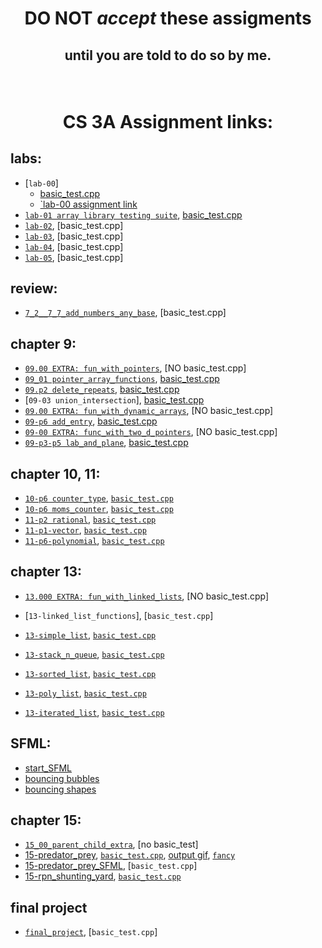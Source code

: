 # <p align="center">DO NOT _accept_ these assigments </p>

## <p align="center">until you are told to do so by me.</p>

<br/>

# <p align="center">CS 3A Assignment links:</p>

## labs:

- [`lab-00`]<br/>
  - [basic_test.cpp](basic_tests/lab-00/basic_test.cpp)<br/>
  - [`lab-00 assignment link](https://classroom.github.com/a/qidO1KYV)<br/>
- [`lab-01 array library testing suite`](https://classroom.github.com/a/p02xacUI), [basic_test.cpp](basic_tests/lab-01/basic_test.cpp)<br/>
- [`lab-02`](https://classroom.github.com/a/c8S8DcIV), [basic_test.cpp]<br/>
- [`lab-03`](https://classroom.github.com/a/Z0BSqLU_), [basic_test.cpp]<br/>
- [`lab-04`](https://classroom.github.com/a/h0VMUsCY), [basic_test.cpp]<br/>
- [`lab-05`](https://classroom.github.com/a/glS7JhNr), [basic_test.cpp]<br/>
## review:
- [`7_2__7_7_add_numbers_any_base`](https://classroom.github.com/a/TmwJyjFg), [basic_test.cpp]<br/>

## chapter 9:

- [`09.00 EXTRA: fun_with_pointers`](https://classroom.github.com/a/IRC876ms), [NO basic_test.cpp]<br />
- [`09_01 pointer_array_functions`](https://classroom.github.com/a/adfUtOuD), [basic_test.cpp](basic_tests/09_01_pointer_array_functions/basic_test.cpp)<br />
- [`09.p2 delete_repeats`](https://classroom.github.com/a/vZtmeQ3x), [basic_test.cpp](basic_tests/09-p2-delete_repeats/basic_test.cpp)<br />
- [`09-03 union_intersection`], [basic_test.cpp](basic_tests/09-03-union_intersection/basic_test.cpp)<br />
- [`09.00 EXTRA: fun_with_dynamic_arrays`](https://classroom.github.com/a/vZcOyz9U), [NO basic_test.cpp]<br />
- [`09-p6 add_entry`](https://classroom.github.com/a/lhTwoGSe), [basic_test.cpp](basic_tests/09-p6-add_entry/basic_test.cpp)<br />
- [`09-00 EXTRA: func_with_two_d_pointers`](https://classroom.github.com/a/9Y3H8Pci), [NO basic_test.cpp]<br />
- [`09-p3-p5 lab_and_plane`](https://classroom.github.com/a/n8CIYltG), [basic_test.cpp](basic_tests/09-p3-lab_and_plane/basic_test.cpp)<br />

## chapter 10, 11:

- [`10-p6 counter_type`](https://classroom.github.com/a/QE5CLJ1-), [`basic_test.cpp`](basic_tests/10-p6-counter_type/basic_test..cpp)<br />
- [`10-p6 moms_counter`](https://classroom.github.com/a/noDza1ZR), [`basic_test.cpp`](basic_tests/10_p6_moms_counter/basic_test.cpp)<br />
- [`11-p2 rational`](https://classroom.github.com/a/ZNfu6rgz), [`basic_test.cpp`](basic_tests/11-p2-rational/basic_test.cpp)<br />
- [`11-p1-vector`](https://classroom.github.com/a/nKAOa0d_), [`basic_test.cpp`](basic_tests/11-p1-vector/basic_test.cpp)<br />
- [`11-p6-polynomial`](https://classroom.github.com/a/YGY460Si), [`basic_test.cpp`](basic_tests/11-p6-polynomial/basic_test.cpp)<br />

## chapter 13:

- [`13.000 EXTRA: fun_with_linked_lists`](https://classroom.github.com/a/rZU1Iw45), [NO basic_test.cpp]<br />

- [`13-linked_list_functions`], [`basic_test.cpp`]<br />
- [`13-simple_list`](https://classroom.github.com/a/AeOHoXgo), [`basic_test.cpp`](basic_tests/13-list_simple/basic_test.cpp)<br />
- [`13-stack_n_queue`](https://classroom.github.com/a/5W8VE184), [`basic_test.cpp`](basic_tests/13-stack_n_queue/basic_test.cpp)<br />
- [`13-sorted_list`](https://classroom.github.com/a/K_EvFVye), [`basic_test.cpp`](basic_tests/13-list_sorted/basic_test.cpp)<br />
- [`13-poly_list`](https://classroom.github.com/a/eGXqluGY), [`basic_test.cpp`](basic_tests/13-poly_list/basic_test.cpp)<br />
- [`13-iterated_list`](https://classroom.github.com/a/6WLvZjfi), [`basic_test.cpp`](basic_tests/13-list_iterated/basic_test.cpp)<br />

## SFML:
- [start_SFML](https://classroom.github.com/a/aSSkyzPk)<br />
- [bouncing bubbles](https://classroom.github.com/a/LxZMA8mY)<br />
- [bouncing shapes](https://classroom.github.com/a/go1Mz8Lr)
## chapter 15:

- [`15_00_parent_child_extra`](https://classroom.github.com/a/kQFDAtBV), [no basic_test]
- [15-predator_prey](https://classroom.github.com/a/nOSmDF_n), [`basic_test.cpp`](basic_tests/15-p9-predator-prey/basic_test.cpp), [output gif](basic_tests/15-p9-predator-prey/Predator_prey.gif), [`fancy`](outputs/fancy_predator.gif)<br />
- [15-predator_prey_SFML](https://classroom.github.com/a/18y4-6aW), [`basic_test.cpp`]<br />
- [15-rpn_shunting_yard](https://classroom.github.com/a/RivqFj8e), [`basic_test.cpp`](basic_tests/15_rpn_shunting_yard/basic_test.cpp)<br />



## final project

- [`final_project`](https://classroom.github.com/a/cinAbsYq), [`basic_test.cpp`]<br />
